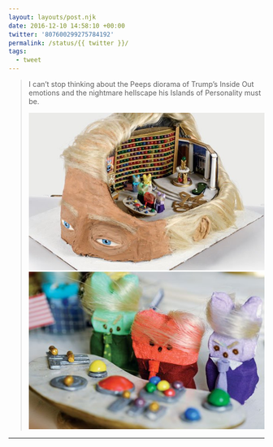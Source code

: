 ```yaml
---
layout: layouts/post.njk
date: 2016-12-10 14:58:10 +00:00
twitter: '807600299275784192'
permalink: /status/{{ twitter }}/
tags: 
  - tweet
---
```


> I can’t stop thinking about the Peeps diorama of Trump’s Inside Out emotions and the nightmare hellscape his Islands of Personality must be. 
> 
> ![diorama of the inside of Trump’s head with marshmallow peeps as his emotions](/img/807600299275784192-CzUsL-cVQAE4jh3.jpg)
> ![angry marshmallow peep with Trump hair](/img/807600299275784192-CzUsL9FVQAAlY46.jpg)

---
